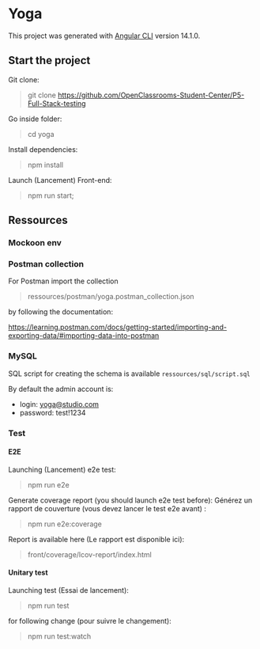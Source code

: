 # Yoga

This project was generated with [Angular CLI](https://github.com/angular/angular-cli) version 14.1.0.

## Start the project

Git clone:

> git clone https://github.com/OpenClassrooms-Student-Center/P5-Full-Stack-testing

Go inside folder:

> cd yoga

Install dependencies:

> npm install

Launch (Lancement) Front-end:

> npm run start;


## Ressources

### Mockoon env 

### Postman collection

For Postman import the collection

> ressources/postman/yoga.postman_collection.json 

by following the documentation: 

https://learning.postman.com/docs/getting-started/importing-and-exporting-data/#importing-data-into-postman


### MySQL

SQL script for creating the schema is available `ressources/sql/script.sql`

By default the admin account is:
- login: yoga@studio.com
- password: test!1234


### Test

#### E2E

Launching (Lancement) e2e test:

> npm run e2e

Generate coverage report (you should launch e2e test before):
Générez un rapport de couverture (vous devez lancer le test e2e avant) :

> npm run e2e:coverage

Report is available here (Le rapport est disponible ici):

> front/coverage/lcov-report/index.html

#### Unitary test

Launching test (Essai de lancement):

> npm run test

for following change (pour suivre le changement):

> npm run test:watch
